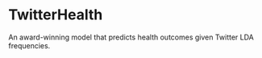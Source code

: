 # TwitterHealth
An award-winning model that predicts health outcomes given Twitter LDA frequencies.
